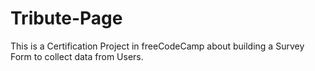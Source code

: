 # Tribute-Page
This is a Certification Project in freeCodeCamp about building a Survey Form to collect data from Users.
